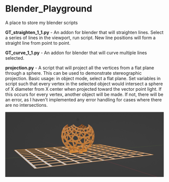# Blender_Playground
A place to store my blender scripts

**GT_straighten_1_1.py** - An addon for blender that will straighten lines. Select a series of lines in the viewport, run script. New line positions will form a straight line from point to point. 

**GT_curve_1_1.py** - An addon for blender that will curve multiple lines selected. 

**projection.py** - A script that will project all the vertices from a flat plane through a sphere. This can be used to demonstrate stereographic projection. Basic usage: in object mode, select a flat plane. Set variables in script such that every vertex in the selected object would intersect a sphere of X diameter from X center when projected toward the vector point light. If this occurs for every vertex, another object will be made. If not, there will be an error, as I haven't implemented any error handling for cases where there are no intersections. 

![projection](img/projection.png)
